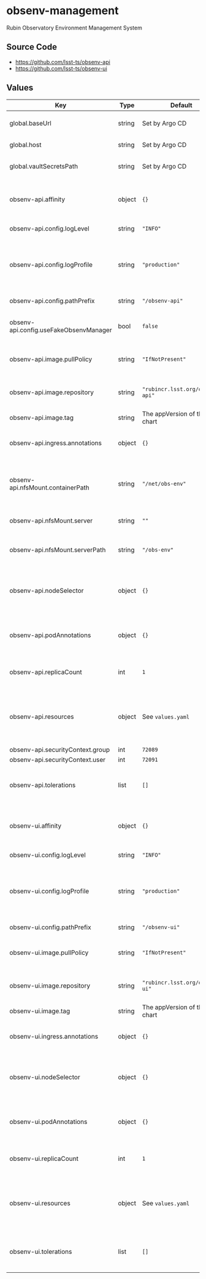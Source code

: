 # obsenv-management

Rubin Observatory Environment Management System

## Source Code

* <https://github.com/lsst-ts/obsenv-api>
* <https://github.com/lsst-ts/obsenv-ui>

## Values

| Key | Type | Default | Description |
|-----|------|---------|-------------|
| global.baseUrl | string | Set by Argo CD | Base URL for the environment |
| global.host | string | Set by Argo CD | Host name for ingress |
| global.vaultSecretsPath | string | Set by Argo CD | Base path for Vault secrets |
| obsenv-api.affinity | object | `{}` | Affinity rules for the obsenv-api deployment pod |
| obsenv-api.config.logLevel | string | `"INFO"` | Logging level |
| obsenv-api.config.logProfile | string | `"production"` | Logging profile (`production` for JSON, `development` for human-friendly) |
| obsenv-api.config.pathPrefix | string | `"/obsenv-api"` | URL path prefix |
| obsenv-api.config.useFakeObsenvManager | bool | `false` | Use fake obsenv management system |
| obsenv-api.image.pullPolicy | string | `"IfNotPresent"` | Pull policy for the obsenv-api image |
| obsenv-api.image.repository | string | `"rubincr.lsst.org/obsenv-api"` | Image to use in the obsenv-api deployment |
| obsenv-api.image.tag | string | The appVersion of the chart | Tag of image to use |
| obsenv-api.ingress.annotations | object | `{}` | Additional annotations for the ingress rule |
| obsenv-api.nfsMount.containerPath | string | `"/net/obs-env"` | Path to mount obs-env directory into container |
| obsenv-api.nfsMount.server | string | `""` | Server where the data lives |
| obsenv-api.nfsMount.serverPath | string | `"/obs-env"` | Path on the server where the data lives |
| obsenv-api.nodeSelector | object | `{}` | Node selection rules for the obsenv-api deployment pod |
| obsenv-api.podAnnotations | object | `{}` | Annotations for the obsenv-api deployment pod |
| obsenv-api.replicaCount | int | `1` | Number of web deployment pods to start |
| obsenv-api.resources | object | See `values.yaml` | Resource limits and requests for the obsenv-api deployment pod |
| obsenv-api.securityContext.group | int | `72089` | Group ID |
| obsenv-api.securityContext.user | int | `72091` | User ID |
| obsenv-api.tolerations | list | `[]` | Tolerations for the obsenv-api deployment pod |
| obsenv-ui.affinity | object | `{}` | Affinity rules for the obsenv-ui deployment pod |
| obsenv-ui.config.logLevel | string | `"INFO"` | Logging level |
| obsenv-ui.config.logProfile | string | `"production"` | Logging profile (`production` for JSON, `development` for human-friendly) |
| obsenv-ui.config.pathPrefix | string | `"/obsenv-ui"` | URL path prefix |
| obsenv-ui.image.pullPolicy | string | `"IfNotPresent"` | Pull policy for the obsenv-ui image |
| obsenv-ui.image.repository | string | `"rubincr.lsst.org/obsenv-ui"` | Image to use in the obsenv-ui deployment |
| obsenv-ui.image.tag | string | The appVersion of the chart | Tag of image to use |
| obsenv-ui.ingress.annotations | object | `{}` | Additional annotations for the ingress rule |
| obsenv-ui.nodeSelector | object | `{}` | Node selection rules for the obsenv-ui deployment pod |
| obsenv-ui.podAnnotations | object | `{}` | Annotations for the obsenv-ui deployment pod |
| obsenv-ui.replicaCount | int | `1` | Number of web deployment pods to start |
| obsenv-ui.resources | object | See `values.yaml` | Resource limits and requests for the obsenv-ui deployment pod |
| obsenv-ui.tolerations | list | `[]` | Tolerations for the obsenv-ui deployment pod |
